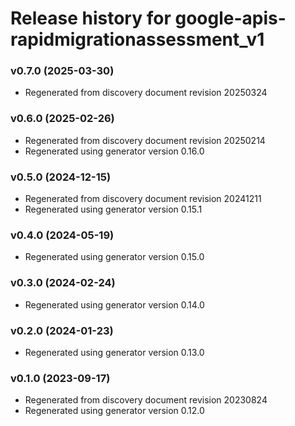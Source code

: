 # Release history for google-apis-rapidmigrationassessment_v1

### v0.7.0 (2025-03-30)

* Regenerated from discovery document revision 20250324

### v0.6.0 (2025-02-26)

* Regenerated from discovery document revision 20250214
* Regenerated using generator version 0.16.0

### v0.5.0 (2024-12-15)

* Regenerated from discovery document revision 20241211
* Regenerated using generator version 0.15.1

### v0.4.0 (2024-05-19)

* Regenerated using generator version 0.15.0

### v0.3.0 (2024-02-24)

* Regenerated using generator version 0.14.0

### v0.2.0 (2024-01-23)

* Regenerated using generator version 0.13.0

### v0.1.0 (2023-09-17)

* Regenerated from discovery document revision 20230824
* Regenerated using generator version 0.12.0


